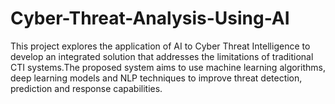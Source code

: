 # Cyber-Threat-Analysis-Using-AI
This project explores the application of AI to Cyber Threat Intelligence to develop an integrated solution that addresses the limitations of traditional CTI systems.The proposed system aims to use machine learning algorithms, deep learning models and NLP techniques to improve threat detection, prediction and response capabilities.
